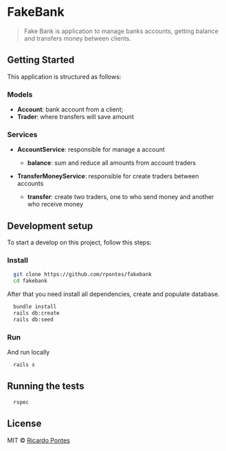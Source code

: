 # FakeBank
> Fake Bank is application to manage banks accounts, getting balance and transfers money between clients.

## Getting Started
This application is structured as follows:

### Models
* **Account**: bank account from a client;
* **Trader**: where transfers will save amount

### Services

* **AccountService**: responsible for manage a account
  * **balance**: sum and reduce all amounts from account traders


* **TransferMoneyService**: responsible for create traders between accounts
  * **transfer**: create two traders, one to who send money and another who receive money

## Development setup
To start a develop on this project, follow this steps:

### Install
```sh
  git clone https://github.com/rpontes/fakebank
  cd fakebank
```

After that you need install all dependencies, create and populate database.

```sh
  bundle install
  rails db:create
  rails db:seed
```

### Run
And run locally

```sh
  rails s
```

## Running the tests
```sh
  rspec
```


## License
MIT © [Ricardo Pontes](https://github.com/rpontes)
